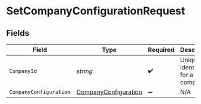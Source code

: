 # SetCompanyConfigurationRequest


## Fields

| Field                                                                   | Type                                                                    | Required                                                                | Description                                                             | Example                                                                 |
| ----------------------------------------------------------------------- | ----------------------------------------------------------------------- | ----------------------------------------------------------------------- | ----------------------------------------------------------------------- | ----------------------------------------------------------------------- |
| `CompanyId`                                                             | *string*                                                                | :heavy_check_mark:                                                      | Unique identifier for a company.                                        | 8a210b68-6988-11ed-a1eb-0242ac120002                                    |
| `CompanyConfiguration`                                                  | [CompanyConfiguration](../../Models/Components/CompanyConfiguration.md) | :heavy_minus_sign:                                                      | N/A                                                                     |                                                                         |